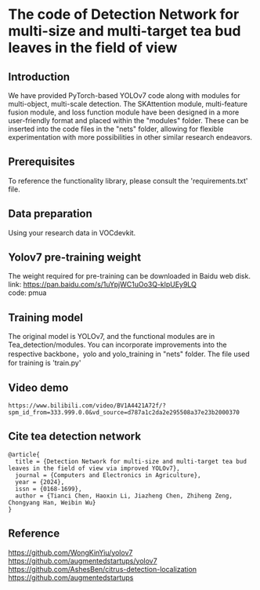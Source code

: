 # The code of Detection Network for multi-size and multi-target tea bud leaves in the field of view

## Introduction
We have provided PyTorch-based YOLOv7 code along with modules for multi-object, multi-scale detection. The SKAttention module, multi-feature fusion module, and loss function module have been designed in a more user-friendly format and placed within the "modules" folder. These can be inserted into the code files in the "nets" folder, allowing for flexible experimentation with more possibilities in other similar research endeavors.

## Prerequisites
To reference the functionality library, please consult the 'requirements.txt' file.

## Data preparation
Using your research data in VOCdevkit.

## Yolov7 pre-training weight
The weight required for pre-training can be downloaded in Baidu web disk.  
link: https://pan.baidu.com/s/1uYpjWC1uOo3Q-klpUEy9LQ     
code: pmua    

## Training model
The original model is YOLOv7, and the functional modules are in Tea_detection/modules. You can incorporate improvements into the respective backbone，yolo and yolo_training in "nets" folder.
The file used for training is 'train.py'

## Video demo
```
https://www.bilibili.com/video/BV1A4421A72f/?spm_id_from=333.999.0.0&vd_source=d787a1c2da2e295508a37e23b2000370
```

## Cite tea detection network
```
@article{
  title = {Detection Network for multi-size and multi-target tea bud leaves in the field of view via improved YOLOv7},
  journal = {Computers and Electronics in Agriculture},
  year = {2024},
  issn = {0168-1699},
  author = {Tianci Chen, Haoxin Li, Jiazheng Chen, Zhiheng Zeng, Chongyang Han, Weibin Wu}
}
```

## Reference
https://github.com/WongKinYiu/yolov7  
https://github.com/augmentedstartups/yolov7  
https://github.com/AshesBen/citrus-detection-localization  
https://github.com/augmentedstartups  
